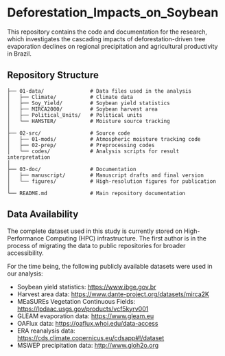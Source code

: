 # Deforestation_Impacts_on_Soybean

This repository contains the code and documentation for the research, which investigates the cascading impacts of deforestation-driven tree evaporation declines on regional precipitation and agricultural productivity in Brazil.

## Repository Structure

```
├── 01-data/               # Data files used in the analysis
│   ├── Climate/           # Climate data
│   ├── Soy_Yield/         # Soybean yield statistics
│   ├── MIRCA2000/         # Soybean harvest area
│   ├── Political_Units/   # Political units
│   └── HAMSTER/           # Moisture source tracking
│
├── 02-src/                # Source code
│   ├── 01-mods/           # Atmospheric moisture tracking code
│   ├── 02-prep/           # Preprocessing codes
│   └── codes/             # Analysis scripts for result interpretation
│
├── 03-doc/                # Documentation
│   ├── manuscript/        # Manuscript drafts and final version
│   └── figures/           # High-resolution figures for publication
│
└── README.md              # Main repository documentation
```

## Data Availability

The complete dataset used in this study is currently stored on High-Performance Computing (HPC) infrastructure. The first author is in the process of migrating the data to public repositories for broader accessibility.

For the time being, the following publicly available datasets were used in our analysis:

* Soybean yield statistics: https://www.ibge.gov.br
* Harvest area data: https://www.dante-project.org/datasets/mirca2K
* MEaSUREs Vegetation Continuous Fields: https://lpdaac.usgs.gov/products/vcf5kyrv001
* GLEAM evaporation data: https://www.gleam.eu
* OAFlux data: https://oaflux.whoi.edu/data-access
* ERA reanalysis data: https://cds.climate.copernicus.eu/cdsapp#!/dataset
* MSWEP precipitation data: http://www.gloh2o.org
